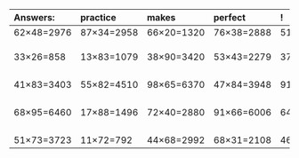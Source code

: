 | Answers: | practice | makes | perfect | ! |
| :--- | :--- | :--- | :--- | :--- |
| 62×48=2976 | 87×34=2958 | 66×20=1320 | 76×38=2888 | 51×62=3162 | 
|   |   |   |   |   | 
|   |   |   |   |   | 
|   |   |   |   |   | 
| 33×26=858 | 13×83=1079 | 38×90=3420 | 53×43=2279 | 37×18=666 | 
|   |   |   |   |   | 
|   |   |   |   |   | 
|   |   |   |   |   | 
|   |   |   |   |   | 
| 41×83=3403 | 55×82=4510 | 98×65=6370 | 47×84=3948 | 91×30=2730 | 
|   |   |   |   |   | 
|   |   |   |   |   | 
|   |   |   |   |   | 
|   |   |   |   |   | 
| 68×95=6460 | 17×88=1496 | 72×40=2880 | 91×66=6006 | 64×87=5568 | 
|   |   |   |   |   | 
|   |   |   |   |   | 
|   |   |   |   |   | 
|   |   |   |   |   | 
| 51×73=3723 | 11×72=792 | 44×68=2992 | 68×31=2108 | 46×51=2346 | 
